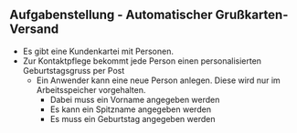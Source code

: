 ## Aufgabenstellung - Automatischer Grußkarten-Versand

- Es gibt eine Kundenkartei mit Personen.
- Zur Kontaktpflege bekommt jede Person einen personalisierten Geburtstagsgruss per Post
    - Ein Anwender kann eine neue Person anlegen. Diese wird nur im Arbeitsspeicher vorgehalten.
        - Dabei muss ein Vorname angegeben werden
        - Es kann ein Spitzname angegeben werden
        - Es muss ein Geburtstag angegeben werden
